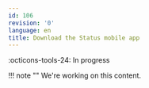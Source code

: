 ```yaml
---
id: 106
revision: '0'
language: en
title: Download the Status mobile app
---
```


:octicons-tools-24: In progress

!!! note ""
We're working on this content.

